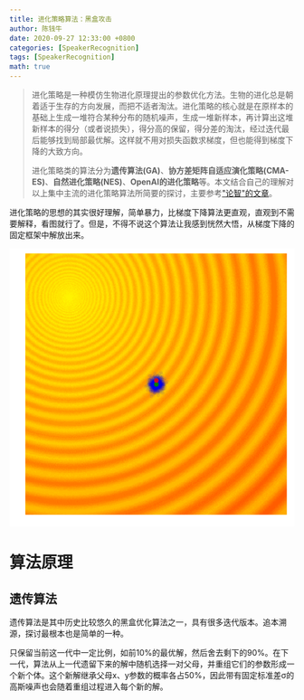 ```yaml
---
title: 进化策略算法：黑盒攻击
author: 陈钱牛
date: 2020-09-27 12:33:00 +0800
categories: [SpeakerRecognition]
tags: [SpeakerRecognition]
math: true
---
```


> 进化策略是一种模仿生物进化原理提出的参数优化方法。生物的进化总是朝着适于生存的方向发展，而把不适者淘汰。进化策略的核心就是在原样本的基础上生成一堆符合某种分布的随机噪声，生成一堆新样本，再计算出这堆新样本的得分（或者说损失），得分高的保留，得分差的淘汰，经过迭代最后能够找到局部最优解。这样就不用对损失函数求梯度，但也能得到梯度下降的大致方向。
>
> 进化策略类的算法分为**遗传算法(GA)**、**协方差矩阵自适应演化策略(CMA-ES)**、**自然进化策略(NES)**、**OpenAI的进化策略**等。本文结合自己的理解对以上集中主流的进化策略算法所简要的探讨，主要参考["论智"的文章](https://zhuanlan.zhihu.com/p/31456028)。

进化策略的思想的其实很好理解，简单暴力，比梯度下降算法更直观，直观到不需要解释，看图就行了。但是，不得不说这个算法让我感到恍然大悟，从梯度下降的固定框架中解放出来。

![img](../assets/img/posts/2020-09-26-es/v2-056d943c7e5866f3722140f0c41821dc_b.webp)

# 算法原理

## 遗传算法

遗传算法是其中历史比较悠久的黑盒优化算法之一，具有很多迭代版本。追本溯源，探讨最根本也是简单的一种。

只保留当前这一代中一定比例，如前10%的最优解，然后舍去剩下的90%。在下一代，算法从上一代遗留下来的解中随机选择一对父母，并重组它们的参数形成一个新个体。这个新解继承父母x、y参数的概率各占50%，因此带有固定标准差σ的高斯噪声也会随着重组过程进入每个新的解。